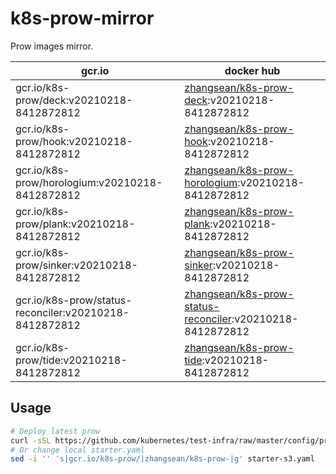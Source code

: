 # k8s-prow-mirror

Prow images mirror.

gcr.io | docker hub
---|---
gcr.io/k8s-prow/deck:v20210218-8412872812 | [zhangsean/k8s-prow-deck](https://hub.docker.com/r/zhangsean/k8s-prow-deck):v20210218-8412872812
gcr.io/k8s-prow/hook:v20210218-8412872812 | [zhangsean/k8s-prow-hook](https://hub.docker.com/r/zhangsean/k8s-prow-hook):v20210218-8412872812
gcr.io/k8s-prow/horologium:v20210218-8412872812 | [zhangsean/k8s-prow-horologium](https://hub.docker.com/r/zhangsean/k8s-prow-horologium):v20210218-8412872812
gcr.io/k8s-prow/plank:v20210218-8412872812 | [zhangsean/k8s-prow-plank](https://hub.docker.com/r/zhangsean/k8s-prow-plank):v20210218-8412872812
gcr.io/k8s-prow/sinker:v20210218-8412872812 | [zhangsean/k8s-prow-sinker](https://hub.docker.com/r/zhangsean/k8s-prow-sinker):v20210218-8412872812
gcr.io/k8s-prow/status-reconciler:v20210218-8412872812 | [zhangsean/k8s-prow-status-reconciler](https://hub.docker.com/r/zhangsean/k8s-prow-status-reconciler):v20210218-8412872812
gcr.io/k8s-prow/tide:v20210218-8412872812 | [zhangsean/k8s-prow-tide](https://hub.docker.com/r/zhangsean/k8s-prow-tide):v20210218-8412872812

## Usage

```bash
# Deploy latest prow
curl -sSL https://github.com/kubernetes/test-infra/raw/master/config/prow/cluster/starter-s3.yaml | sed 's|gcr.io/k8s-prow/|zhangsean/k8s-prow-|g' | kubectl apply -f -
# Or change local starter.yaml
sed -i '' 's|gcr.io/k8s-prow/|zhangsean/k8s-prow-|g' starter-s3.yaml
```
